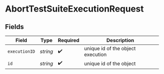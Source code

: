 # AbortTestSuiteExecutionRequest


## Fields

| Field                             | Type                              | Required                          | Description                       |
| --------------------------------- | --------------------------------- | --------------------------------- | --------------------------------- |
| `executionID`                     | *string*                          | :heavy_check_mark:                | unique id of the object execution |
| `id`                              | *string*                          | :heavy_check_mark:                | unique id of the object           |